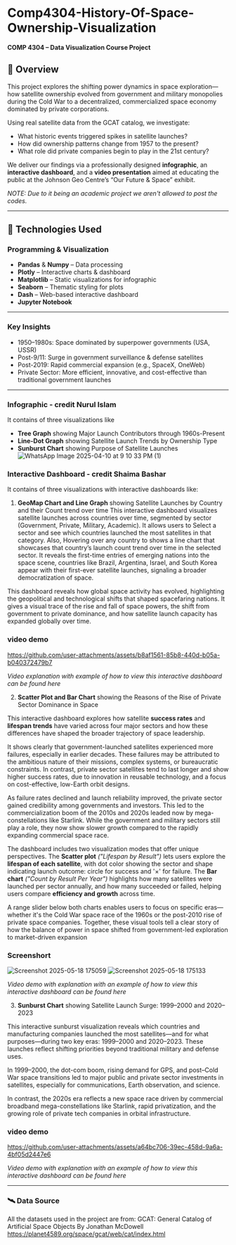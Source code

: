 # Comp4304-History-Of-Space-Ownership-Visualization


**COMP 4304 – Data Visualization Course Project**  


## 📌 Overview

This project explores the shifting power dynamics in space exploration—how satellite ownership evolved from government and military monopolies during the Cold War to a decentralized, commercialized space economy dominated by private corporations.

Using real satellite data from the GCAT catalog, we investigate:
- What historic events triggered spikes in satellite launches?
- How did ownership patterns change from 1957 to the present?
- What role did private companies begin to play in the 21st century?

We deliver our findings via a professionally designed **infographic**, an **interactive dashboard**, and a **video presentation** aimed at educating the public at the Johnson Geo Centre’s “Our Future & Space” exhibit.

*NOTE: Due to it being an academic project we aren't allowed to post the codes.*

---

## 🚀 Technologies Used

### Programming & Visualization
- **Pandas**  &  **Numpy** – Data processing
- **Plotly** – Interactive charts & dashboard
- **Matplotlib** – Static visualizations for infographic
- **Seaborn** – Thematic styling for plots
- **Dash** – Web-based interactive dashboard
- **Jupyter Notebook** 

---

###  Key Insights
- 1950–1980s: Space dominated by superpower governments (USA, USSR)
- Post-9/11: Surge in government surveillance & defense satellites
- Post-2019: Rapid commercial expansion (e.g., SpaceX, OneWeb)
- Private Sector: More efficient, innovative, and cost-effective than traditional government launches
  
---

### Infographic - credit Nurul Islam
It contains of three visualizations like
- **Tree Graph** showing Major Launch Contributors through 1960s-Present
- **Line-Dot Graph** showing Satellite Launch Trends by Ownership Type
- **Sunburst Chart** showing Purpose of Satellite Launches
![WhatsApp Image 2025-04-10 at 9 10 33 PM (1)](https://github.com/user-attachments/assets/fb5adbad-f936-48c0-a0dc-c5373fb22daf)

### Interactive Dashboard - credit Shaima Bashar
It contains of three visualizations with interactive dashboards like:

1. **GeoMap Chart and Line Graph** showing Satellite Launches by Country and their Count trend over time
This interactive dashboard visualizes satellite launches across countries over time, segmented by sector (Government, Private, Military, Academic). It allows users to Select a sector and see which countries launched the most satellites in that category. Also, Hovering over any country to shows a line chart that showcases that country’s launch count trend over time in the selected sector. It reveals the first-time entries of emerging nations into the space scene, countries like Brazil, Argentina, Israel, and South Korea appear with their first-ever satellite launches, signaling a broader democratization of space.

This dashboard reveals how global space activity has evolved, highlighting the geopolitical and technological shifts that shaped spacefaring nations. It gives a visual trace of the rise and fall of space powers, the shift from government to private dominance, and how satellite launch capacity has expanded globally over time.

### video demo

https://github.com/user-attachments/assets/b8af1561-85b8-440d-b05a-b040372479b7

*Video explanation with example of how to view this interactive dashboard can be found here*

2.  **Scatter Plot and Bar Chart** showing the Reasons of the Rise of Private Sector Dominance in Space

This interactive dashboard explores how satellite **success rates** and **lifespan trends** have varied across four major sectors and how these differences have shaped the broader trajectory of space leadership.

It shows clearly that government-launched satellites experienced more failures, especially in earlier decades. These failures may be attributed to the ambitious nature of their missions, complex systems, or bureaucratic constraints. In contrast, private sector satellites tend to last longer and show higher success rates, due to innovation in reusable technology, and a focus on cost-effective, low-Earth orbit designs.

As failure rates declined and launch reliability improved, the private sector gained credibility among governments and investors. This led to the commercialization boom of the 2010s and 2020s leaded now by mega-constellations like Starlink. While the government and military sectors still play a role, they now show slower growth compared to the rapidly expanding commercial space race.

The dashboard includes two visualization modes that offer unique perspectives. The **Scatter plot** *("Lifespan by Result")* lets users explore the **lifespan of each satellite**, with dot color showing the sector and shape indicating launch outcome: circle for success and '×' for failure. The **Bar chart** *("Count by Result Per Year")* highlights how many satellites were launched per sector annually, and how many succeeded or failed, helping users compare **efficiency and growth** across time.

A range slider below both charts enables users to focus on specific eras—whether it's the Cold War space race of the 1960s or the post-2010 rise of private space companies. Together, these visual tools tell a clear story of how the balance of power in space shifted from government-led exploration to market-driven expansion

### Screenshort

![Screenshot 2025-05-18 175059](https://github.com/user-attachments/assets/5411664a-a6bf-414b-953f-7c3a3ebf377b)
![Screenshot 2025-05-18 175133](https://github.com/user-attachments/assets/37885820-92eb-4ea4-a088-052c654d62b3)

*Video demo with explanation with an example of how to view this interactive dashboard can be found here*

3. **Sunburst Chart** showing Satellite Launch Surge: 1999–2000 and 2020–2023
   
This interactive sunburst visualization reveals which countries and manufacturing companies launched the most satellites—and for what purposes—during two key eras: 1999–2000 and 2020–2023. These launches reflect shifting priorities beyond traditional military and defense uses.

In 1999–2000, the dot-com boom, rising demand for GPS, and post–Cold War space transitions led to major public and private sector investments in satellites, especially for communications, Earth observation, and science.

In contrast, the 2020s era reflects a new space race driven by commercial broadband mega-constellations like Starlink, rapid privatization, and the growing role of private tech companies in orbital infrastructure.

### video demo

https://github.com/user-attachments/assets/a64bc706-39ec-458d-9a6a-4bf05d2447e6

*Video demo with explanation with an example of how to view this interactive dashboard can be found here*

---

### 🛰️ Data Source
All the datasets used in the project are from:
GCAT: General Catalog of Artificial Space Objects
By Jonathan McDowell
https://planet4589.org/space/gcat/web/cat/index.html



